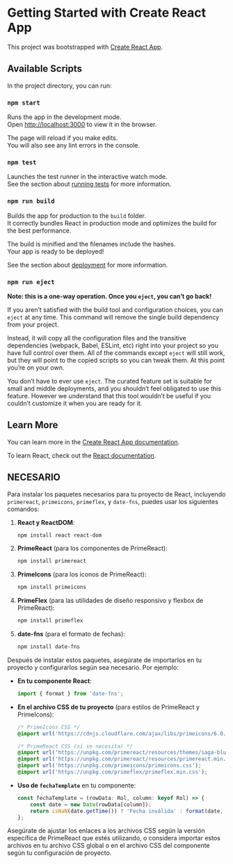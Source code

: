 # Getting Started with Create React App

This project was bootstrapped with [Create React App](https://github.com/facebook/create-react-app).

## Available Scripts

In the project directory, you can run:

### `npm start`

Runs the app in the development mode.\
Open [http://localhost:3000](http://localhost:3000) to view it in the browser.

The page will reload if you make edits.\
You will also see any lint errors in the console.

### `npm test`

Launches the test runner in the interactive watch mode.\
See the section about [running tests](https://facebook.github.io/create-react-app/docs/running-tests) for more information.

### `npm run build`

Builds the app for production to the `build` folder.\
It correctly bundles React in production mode and optimizes the build for the best performance.

The build is minified and the filenames include the hashes.\
Your app is ready to be deployed!

See the section about [deployment](https://facebook.github.io/create-react-app/docs/deployment) for more information.

### `npm run eject`

**Note: this is a one-way operation. Once you `eject`, you can’t go back!**

If you aren’t satisfied with the build tool and configuration choices, you can `eject` at any time. This command will remove the single build dependency from your project.

Instead, it will copy all the configuration files and the transitive dependencies (webpack, Babel, ESLint, etc) right into your project so you have full control over them. All of the commands except `eject` will still work, but they will point to the copied scripts so you can tweak them. At this point you’re on your own.

You don’t have to ever use `eject`. The curated feature set is suitable for small and middle deployments, and you shouldn’t feel obligated to use this feature. However we understand that this tool wouldn’t be useful if you couldn’t customize it when you are ready for it.

## Learn More

You can learn more in the [Create React App documentation](https://facebook.github.io/create-react-app/docs/getting-started).

To learn React, check out the [React documentation](https://reactjs.org/).

## NECESARIO

Para instalar los paquetes necesarios para tu proyecto de React, incluyendo `primereact`, `primeicons`, `primeflex`, y `date-fns`, puedes usar los siguientes comandos:

1. **React y ReactDOM**:
    ```bash
    npm install react react-dom
    ```

2. **PrimeReact** (para los componentes de PrimeReact):
    ```bash
    npm install primereact
    ```

3. **PrimeIcons** (para los iconos de PrimeReact):
    ```bash
    npm install primeicons
    ```

4. **PrimeFlex** (para las utilidades de diseño responsivo y flexbox de PrimeReact):
    ```bash
    npm install primeflex
    ```

5. **date-fns** (para el formato de fechas):
    ```bash
    npm install date-fns
    ```

Después de instalar estos paquetes, asegúrate de importarlos en tu proyecto y configurarlos según sea necesario. Por ejemplo:

- **En tu componente React**:

    ```typescript
    import { format } from 'date-fns';
    ```

- **En el archivo CSS de tu proyecto** (para estilos de PrimeReact y PrimeIcons):

    ```css
    /* PrimeIcons CSS */
    @import url('https://cdnjs.cloudflare.com/ajax/libs/primeicons/6.0.0-beta3/primeicons.min.css');
    
    /* PrimeReact CSS (si se necesita) */
    @import url('https://unpkg.com/primereact/resources/themes/saga-blue/theme.css');
    @import url('https://unpkg.com/primereact/resources/primereact.min.css');
    @import url('https://unpkg.com/primeicons/primeicons.css');
    @import url('https://unpkg.com/primeflex/primeflex.min.css');
    ```

- **Uso de `fechaTemplate`** en tu componente:

    ```typescript
    const fechaTemplate = (rowData: Rol, column: keyof Rol) => {
        const date = new Date(rowData[column]);
        return isNaN(date.getTime()) ? 'Fecha inválida' : format(date, 'dd/MM/yyyy');
    };
    ```

Asegúrate de ajustar los enlaces a los archivos CSS según la versión específica de PrimeReact que estés utilizando, o considera importar estos archivos en tu archivo CSS global o en el archivo CSS del componente según tu configuración de proyecto.